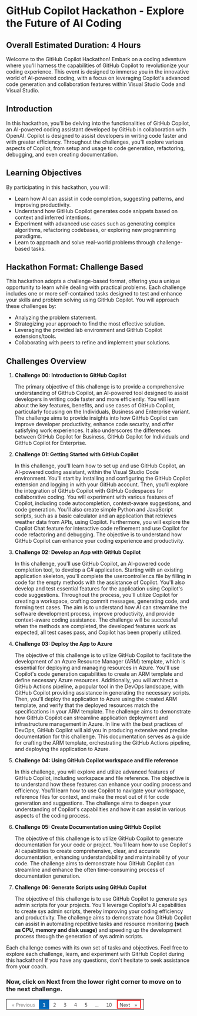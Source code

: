 # GitHub Copilot Hackathon - Explore the Future of AI Coding

## Overall Estimated Duration: 4 Hours

Welcome to the GitHub Copilot Hackathon! Embark on a coding adventure where you'll harness the capabilities of GitHub Copilot to revolutionize your coding experience. This event is designed to immerse you in the innovative world of AI-powered coding, with a focus on leveraging Copilot's advanced code generation and collaboration features within Visual Studio Code and Visual Studio.

## Introduction

In this hackathon, you'll be delving into the functionalities of GitHub Copilot, an AI-powered coding assistant developed by GitHub in collaboration with OpenAI. Copilot is designed to assist developers in writing code faster and with greater efficiency. Throughout the challenges, you'll explore various aspects of Copilot, from setup and usage to code generation, refactoring, debugging, and even creating documentation.

## Learning Objectives

By participating in this hackathon, you will:

- Learn how AI can assist in code completion, suggesting patterns, and improving productivity.
- Understand how GitHub Copilot generates code snippets based on context and inferred intentions.
- Experiment with advanced use cases such as generating complex algorithms, refactoring codebases, or exploring new programming paradigms.
- Learn to approach and solve real-world problems through challenge-based tasks.

## Hackathon Format: Challenge Based
This hackathon adopts a challenge-based format, offering you a unique opportunity to learn while dealing with practical problems. Each challenge includes one or more self-contained tasks designed to test and enhance your skills and problem solving using GitHub Copilot. You will approach these challenges by:

- Analyzing the problem statement.
- Strategizing your approach to find the most effective solution.
- Leveraging the provided lab environment and GitHub Copilot extensions/tools.
- Collaborating with peers to refine and implement your solutions.

## Challenges Overview

1. **Challenge 00: Introduction to GitHub Copilot**

    The primary objective of this challenge is to provide a comprehensive understanding of GitHub Copilot, an AI-powered tool designed to assist developers in writing code faster and more efficiently. You will learn about the key features, benefits, and use cases of GitHub Copilot, particularly focusing on the Individuals, Business and Enterprise variant. The challenge aims to provide insights into how GitHub Copilot can improve developer productivity, enhance code security, and offer satisfying work experiences. It also underscores the differences between GitHub Copilot for Business, GitHub Copilot for Individuals and GitHub Copilot for Enterprise.

2. **Challenge 01: Getting Started with GitHub Copilot**

   In this challenge, you'll learn how to set up and use GitHub Copilot, an AI-powered coding assistant, within the Visual Studio Code environment. You'll start by installing and configuring the GitHub Copilot extension and logging in with your GitHub account. Then, you'll explore the integration of GitHub Copilot with GitHub Codespaces for collaborative coding. You will experiment with various features of Copilot, including code autocompletion, context-aware suggestions, and code generation. You'll also create simple Python and JavaScript scripts, such as a basic calculator and an application that retrieves weather data from APIs, using Copilot. Furthermore, you will explore the Copilot Chat feature for interactive code refinement and use Copilot for code refactoring and debugging. The objective is to understand how GitHub Copilot can enhance your coding experience and productivity.

3. **Challenge 02: Develop an App with GitHub Copilot**

      In this challenge, you'll use GitHub Copilot, an AI-powered code completion tool, to develop a C# application. Starting with an existing application skeleton, you'll complete the usercontroller.cs file by filling in code for the empty methods with the assistance of Copilot. You'll also develop and test essential features for the application using Copilot's code suggestions. Throughout the process, you'll utilize Copilot for creating a workspace, crafting commit messages, generating code, and forming test cases. The aim is to understand how AI can streamline the software development process, improve productivity, and provide context-aware coding assistance. The challenge will be successful when the methods are completed, the developed features work as expected, all test cases pass, and Copilot has been properly utilized.

4. **Challenge 03: Deploy the App to Azure**

   The objective of this challenge is to utilize GitHub Copilot to facilitate the development of an Azure Resource Manager (ARM) template, which is essential for deploying and managing resources in Azure. You'll use Copilot's code generation capabilities to create an ARM template and define necessary Azure resources. Additionally, you will architect a GitHub Actions pipeline, a popular tool in the DevOps landscape, with GitHub Copilot providing assistance in generating the necessary scripts. Then, you'll deploy the application to Azure using the created ARM template, and verify that the deployed resources match the specifications in your ARM template. The challenge aims to demonstrate how GitHub Copilot can streamline application deployment and infrastructure management in Azure. In line with the best practices of DevOps, GitHub Copilot will aid you in producing extensive and precise documentation for this challenge. This documentation serves as a guide for crafting the ARM template, orchestrating the GitHub Actions pipeline, and deploying the application to Azure.
 
5. **Challenge 04: Using GitHub Copilot workspace and file reference**

    In this challenge, you will explore and utilize advanced features of GitHub Copilot, including workspace and file reference. The objective is to understand how these features can enhance your coding process and efficiency. You'll learn how to use Copilot to navigate your workspace, reference files for context, and make the most out of it for code generation and suggestions. The challenge aims to deepen your understanding of Copilot's capabilities and how it can assist in various aspects of the coding process.

6. **Challenge 05: Create Documentation using GitHub Copilot**

    The objective of this challenge is to utilize GitHub Copilot to generate documentation for your code or project. You'll learn how to use Copilot's AI capabilities to create comprehensive, clear, and accurate documentation, enhancing understandability and maintainability of your code. The challenge aims to demonstrate how GitHub Copilot can streamline and enhance the often time-consuming process of documentation generation.

7. **Challenge 06: Generate Scripts using GitHub Copilot**
   
    The objective of this challenge is to use GitHub Copilot to generate sys admin scripts for your projects. You'll leverage Copilot's AI capabilities to create sys admin scripts, thereby improving your coding efficiency and productivity. The challenge aims to demonstrate how GitHub Copilot can assist in automating repetitive tasks and resource monitoring **(such as CPU, memory and disk usage)** and speeding up the development process through the generation of sys admin scripts.

Each challenge comes with its own set of tasks and objectives. Feel free to explore each challenge, learn, and experiment with GitHub Copilot during this hackathon! If you have any questions, don't hesitate to seek assistance from your coach.

### Now, click on Next from the lower right corner to move on to the next challenge.

![](../../media/next-page.png)
